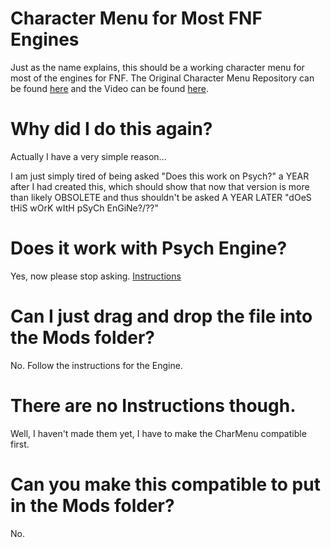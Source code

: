 # Character Menu for Most FNF Engines

Just as the name explains, this should be a working character menu for most of the engines for FNF.
The Original Character Menu Repository can be found [here](https://github.com/TorchTheDragon/FNFTorchEdition) and the Video can be found [here](https://youtu.be/66AcG4_wd6E).

# Why did I do this again?

Actually I have a very simple reason...

I am just simply tired of being asked "Does this work on Psych?" a YEAR after I had created this, which should show that now that version is more than likely OBSOLETE and thus shouldn't be asked A YEAR LATER "dOeS tHiS wOrK wItH pSyCh EnGiNe?/??"

# Does it work with Psych Engine?

Yes, now please stop asking. [Instructions](./Instructions/Psych/)

# Can I just drag and drop the file into the Mods folder?

No. Follow the instructions for the Engine.

# There are no Instructions though.

Well, I haven't made them yet, I have to make the CharMenu compatible first.

# Can you make this compatible to put in the Mods folder?

No.
